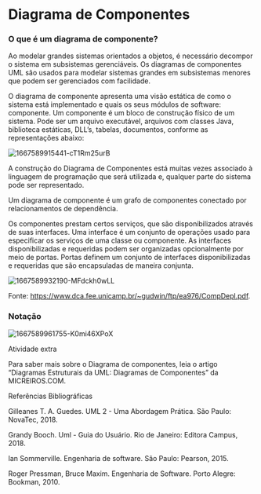 # Diagrama de Componentes

### O que é um diagrama de componente? 

Ao modelar grandes sistemas orientados a objetos, é necessário decompor o sistema em subsistemas gerenciáveis. Os diagramas de componentes UML são usados ​​para modelar sistemas grandes em subsistemas menores que podem ser gerenciados com facilidade.

O diagrama de componente apresenta uma visão estática de como o sistema está implementado e quais os seus módulos de software: componente.  Um componente é um bloco de construção físico de um sistema. Pode ser um arquivo executável, arquivos com classes Java, biblioteca estáticas, DLL’s, tabelas, documentos, conforme as representações abaixo:

![1667589915441-cT1Rm25urB](https://github.com/user-attachments/assets/edfe09d2-512d-4662-8bad-20bec71a0154)


A construção do Diagrama de Componentes está muitas vezes associado à linguagem de programação que será utilizada e, qualquer parte do sistema pode ser representado.

Um diagrama de componente é um grafo de componentes conectado por relacionamentos de dependência.

Os componentes prestam certos serviços, que são disponibilizados através de suas interfaces. Uma interface é um conjunto de operações usado para especificar os serviços de uma classe ou componente. As interfaces disponibilizadas e requeridas podem ser organizadas opcionalmente por meio de portas. Portas definem um conjunto de interfaces disponibilizadas e requeridas que são encapsuladas de maneira conjunta.


![1667589932190-MFdckh0wLL](https://github.com/user-attachments/assets/7cc24950-d542-4158-be6e-ff37c64c62d5)

​Fonte: https://www.dca.fee.unicamp.br/~gudwin/ftp/ea976/CompDepl.pdf. 


### Notação

![1667589961755-K0mi46XPoX](https://github.com/user-attachments/assets/dbb2070a-ebd9-4900-8bf9-d564702725e6)



Atividade extra

Para saber mais sobre o Diagrama de componentes, leia o artigo “Diagramas Estruturais da UML: Diagramas de Componentes” da MICREIROS.COM.


 

Referências Bibliográficas

Gilleanes T. A. Guedes. UML 2 - Uma Abordagem Prática. São Paulo: NovaTec, 2018.

Grandy Booch. Uml - Guia do Usuário. Rio de Janeiro: Editora Campus, 2018.

Ian Sommerville. Engenharia de software. São Paulo: Pearson, 2015.

Roger Pressman, Bruce Maxim. Engenharia de Software. Porto Alegre: Bookman, 2010.

















